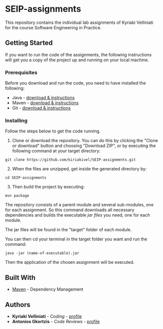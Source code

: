# SEIP-assignments

This repository contains the individual lab assignments of Kyriaki Velliniati for the course Software Engineering in Practice.

## Getting Started

If you want to run the code of the assignments, the following instructions will get you a copy of the project up and running on your local machine.

### Prerequisites

Before you download and run the code, you need to have installed the following:

* Java - [download & instructions](https://java.com/en/download/help/download_options.xml)
* Maven - [download & instructions](https://maven.apache.org/install.html)
* Git - [download & instructions](https://git-scm.com/book/en/v2/Getting-Started-Installing-Git) 

### Installing

Follow the steps below to get the code running.

1. Clone or download the repository. You can do this by clicking the "Clone or download" button and choosing "Download ZIP", or by executing the following command at your target directory:

```
git clone https://github.com/kiriakivel/SEIP-assignments.git
```

2. When the files are unzipped, get inside the generated directory by:

```
cd SEIP-assignments
```

3. Then build the project by executing:

```
mvn package
```

The repository consists of a parent module and several sub-modules, one for each assignment. So this command downloads all necessary dependencies and builds the executable *jar files* you need, one for each module.

The jar files will be found in the "target" folder of each module.

You can then cd your terminal in the target folder you want and run the command:
```
java -jar (name-of-executable).jar
```
Then the application of the chosen assignment will be executed.

## Built With

* [Maven](https://maven.apache.org/) - Dependency Management

## Authors

* **Kyriaki Velliniati** - *Coding* - [profile](https://github.com/kiriakivel)
* **Antonios Gkortzis** - *Code Reviews* - [profile](https://github.com/AntonisGkortzis)



